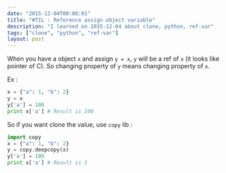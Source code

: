```yaml
---
date: "2015-12-04T00:00:01"
title: "#TIL : Reference assign object variable"
description: "I learned on 2015-12-04 about clone, python, ref-var"
tags: ["clone", "python", "ref-var"]
layout: post
---
```



When you have a object `x` and assign `y = x`, `y` will be a ref of `x` (it looks like pointer of C). So changing property of `y` means changing property of `x`.

Ex :

```python
x = {"a": 1, "b": 2}
y = x
y['a'] = 100
print x['a'] # Result is 100
```

So if you want clone the value, use `copy` lib :

```python
import copy
x = {"a": 1, "b": 2}
y = copy.deepcopy(x)
y['a'] = 100
print x['a'] # Result is 1
```
